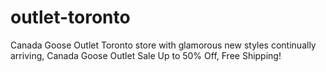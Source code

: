 # outlet-toronto
Canada Goose Outlet Toronto store with glamorous new styles continually arriving, Canada Goose Outlet Sale Up to 50% Off, Free Shipping!
